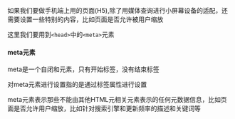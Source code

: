 如果我们要做手机端上用的页面(H5),除了用媒体查询进行小屏幕设备的适配，还需要设置一些特别的内容，比如页面是否允许被用户缩放

这里我们要用到`<head>`中的`<meta>`元素

#### meta元素
meta是一个自闭和元素，只有开始标签，没有结束标签

对meta元素进行设置指的是通过标签属性进行设置

meta元素表示那些不能由其他HTML元相关元素表示的任何元数据信息，比如页面是否允许用户缩放，比如针对搜索引擎和更新频率的描述和关键词等
